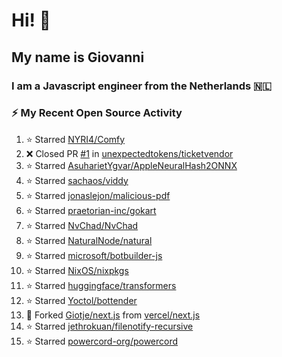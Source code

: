 # Hi! 👋
## My name is Giovanni
### I am a Javascript engineer from the Netherlands 🇳🇱

### :zap: My Recent Open Source Activity
<!--RECENT_ACTIVITY:start-->
1. ⭐ Starred [NYRI4/Comfy](https://github.com/NYRI4/Comfy)
2. ❌ Closed PR [#1](https://github.com/unexpectedtokens/ticketvendor/pull/1) in [unexpectedtokens/ticketvendor](https://github.com/unexpectedtokens/ticketvendor)
3. ⭐ Starred [AsuharietYgvar/AppleNeuralHash2ONNX](https://github.com/AsuharietYgvar/AppleNeuralHash2ONNX)
4. ⭐ Starred [sachaos/viddy](https://github.com/sachaos/viddy)
5. ⭐ Starred [jonaslejon/malicious-pdf](https://github.com/jonaslejon/malicious-pdf)
6. ⭐ Starred [praetorian-inc/gokart](https://github.com/praetorian-inc/gokart)
7. ⭐ Starred [NvChad/NvChad](https://github.com/NvChad/NvChad)
8. ⭐ Starred [NaturalNode/natural](https://github.com/NaturalNode/natural)
9. ⭐ Starred [microsoft/botbuilder-js](https://github.com/microsoft/botbuilder-js)
10. ⭐ Starred [NixOS/nixpkgs](https://github.com/NixOS/nixpkgs)
11. ⭐ Starred [huggingface/transformers](https://github.com/huggingface/transformers)
12. ⭐ Starred [Yoctol/bottender](https://github.com/Yoctol/bottender)
13. 🔱 Forked [Giotje/next.js](https://github.com/Giotje/next.js) from [vercel/next.js](https://github.com/vercel/next.js)
14. ⭐ Starred [jethrokuan/filenotify-recursive](https://github.com/jethrokuan/filenotify-recursive)
15. ⭐ Starred [powercord-org/powercord](https://github.com/powercord-org/powercord)
<!--RECENT_ACTIVITY:end-->

